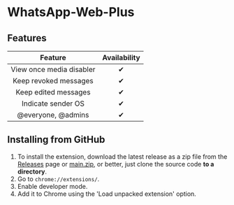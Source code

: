 # WhatsApp-Web-Plus


## Features
|         Feature          | Availability |
|:------------------------:|:------------:|
| View once media disabler |      ✔       |
|  Keep revoked messages   |      ✔       |
|   Keep edited messages   |      ✔       |
|    Indicate sender OS    |      ✔       |
|    @everyone, @admins    |      ✔       |


## Installing from GitHub
1. To install the extension, download the latest release as a zip file from the [Releases](https://github.com/Schwartzblat/WhatsApp-Web-Plus/releases) page or [main.zip](https://github.com/Schwartzblat/WhatsApp-Web-Plus/archive/refs/heads/main.zip), or better, just clone the source code
**to a directory**.
2. Go to `chrome://extensions/`.
3. Enable developer mode.
4. Add it to Chrome using the 'Load unpacked extension' option.

